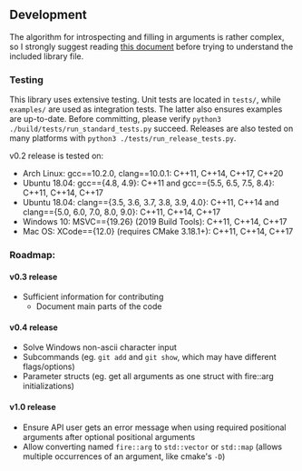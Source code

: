 
## Development

The algorithm for introspecting and filling in arguments is rather complex, so I strongly suggest reading [this document](https://github.com/kongaskristjan/fire-hpp/blob/master/docs/algorithm.md) before trying to understand the included library file.

### Testing

This library uses extensive testing. Unit tests are located in `tests/`, while `examples/` are used as integration tests. The latter also ensures examples are up-to-date. Before committing, please verify `python3 ./build/tests/run_standard_tests.py` succeed. Releases are also tested on many platforms with `python3 ./tests/run_release_tests.py`.

v0.2 release is tested on:
* Arch Linux: gcc==10.2.0, clang==10.0.1: C++11, C++14, C++17, C++20
* Ubuntu 18.04: gcc=={4.8, 4.9}: C++11 and gcc=={5.5, 6.5, 7.5, 8.4}: C++11, C++14, C++17
* Ubuntu 18.04: clang=={3.5, 3.6, 3.7, 3.8, 3.9, 4.0}: C++11, C++14 and clang=={5.0, 6.0, 7.0, 8.0, 9.0}: C++11, C++14, C++17
* Windows 10: MSVC=={19.26} (2019 Build Tools): C++11, C++14, C++17
* Mac OS: XCode=={12.0} (requires CMake 3.18.1+): C++11, C++14, C++17

### Roadmap:

#### v0.3 release

* Sufficient information for contributing
    * Document main parts of the code

#### v0.4 release

* Solve Windows non-ascii character input
* Subcommands (eg. `git add` and `git show`, which may have different flags/options)
* Parameter structs (eg. get all arguments as one struct with fire::arg initializations)

#### v1.0 release

* Ensure API user gets an error message when using required positional arguments after optional positional arguments
* Allow converting named `fire::arg` to `std::vector` or `std::map` (allows multiple occurrences of an argument, like cmake's `-D`)
